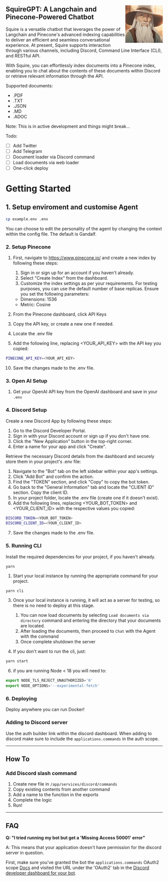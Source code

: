 # 

<picture>
  <source media="(prefers-color-scheme: dark)" srcset=".github/gandalf.png">
  <img alt="Dojo logo" align="right" width="120" src=".github/gandalf.png">
</picture>

## SquireGPT: A Langchain and Pinecone-Powered Chatbot

Squire is a versatile chatbot that leverages the power of Langchain and Pinecone's advanced indexing capabilities to deliver an efficient and seamless conversational experience. At present, Squire supports interaction through various channels, including Discord, Command Line Interface (CLI), and RESTful API. 

With Squire, you can effortlessly index documents into a Pinecone index, enabling you to chat about the contents of these documents within Discord or retrieve relevant information through the API. 

Supported documents:
- .PDF
- .TXT
- .JSON
- .MD
- .ADOC

Note: This is in active development and things might break...

Todo:
- [ ] Add Twitter
- [ ] Add Telegram
- [ ] Document loader via Discord command
- [ ] Load documents via web loader
- [ ] One-click deploy

# Getting Started

## 1. Setup enviroment and customise Agent

```bash
cp example.env .env
```

You can choose to edit the personality of the agent by changing the context within the config file. The default is Gandalf.

### 2. Setup Pinecone

1. First, navigate to https://www.pinecone.io/ and create a new index by following these steps:
    1. Sign in or sign up for an account if you haven't already.
    2. Select "Create Index" from the dashboard.
    3. Customize the index settings as per your requirements. For testing purposes, you can use the default number of base replicas. Ensure you set the following parameters:

    - Dimensions: 1536
    - Metric: Cosine

2. From the Pinecone dashboard, click API Keys
4. Copy the API key, or create a new one if needed.
5. Locate the .env file
6. Add the following line, replacing <YOUR_API_KEY> with the API key you copied:

```bash
PINECONE_API_KEY=<YOUR_API_KEY>
```
10. Save the changes made to the .env file.

### 3. Open AI Setup

1. Get your OpenAI API key from the OpenAI dashboard and save in your `.env`

### 4. Discord Setup

Create a new Discord App by following these steps:

1. Go to the Discord Developer Portal.
2. Sign in with your Discord account or sign up if you don't have one.
3. Click the "New Application" button in the top-right corner.
4. Enter a name for your app and click "Create".

Retrieve the necessary Discord details from the dashboard and securely store them in your project's .env file:

1. Navigate to the "Bot" tab on the left sidebar within your app's settings.
2. Click "Add Bot" and confirm the action.
3. Find the "TOKEN" section, and click "Copy" to copy the bot token.
4. Go back to the "General Information" tab and locate the "CLIENT ID" section. Copy the client ID.
5. In your project folder, locate the .env file (create one if it doesn't exist).
6. Add the following lines, replacing <YOUR_BOT_TOKEN> and <YOUR_CLIENT_ID> with the respective values you copied:

```bash
DISCORD_TOKEN=<YOUR_BOT_TOKEN>
DISCORD_CLIENT_ID=<YOUR_CLIENT_ID>
```
7. Save the changes made to the .env file.

### 5. Running CLI
Install the required dependencies for your project, if you haven't already.

```bash
yarn
```

1. Start your local instance by running the appropriate command for your project.

```
yarn cli
```

3. Once your local instance is running, it will act as a server for testing, so there is no need to deploy at this stage.
    1. You can now load documents by selecting `Load documents via directory` command and entering the directory that your documents are located.
    2. After loading the documents, then proceed to `Chat` with the Agent with the command
    3. Once complete shutdown the server

5. If you don't want to run the cli, just:

```js
yarn start
```
6. if you are running Node < 18 you will need to:

```js
export NODE_TLS_REJECT_UNAUTHORIZED='0'
export NODE_OPTIONS='--experimental-fetch'
```
### 6. Deploying
Deploy anywhere you can run Docker! 

### Adding to Discord server

Use the auth builder link within the discord dashboard. When adding to discord make sure to include the `applications.commands` in the auth scope.

---

## How To

### Add Discord slash command

1. Create new file in `/app/services/discord/commands`
2. Copy existing contents from another command
3. Add a name to the function in the exports
4. Complete the logic
5. Run!

---

## FAQ

**Q: "I tried running my bot but get a 'Missing Access 50001' error"**

A: This means that your application doesn't have permission for the discord server in question.

First, make sure you've granted the bot the `applications.commands` OAuth2 scope [Docs](https://discord.com/developers/docs/topics/oauth2) and visited the URL under the 'OAuth2' tab in the [Discord developer dashboard for your bot](https://discord.com/developers/applications/).
